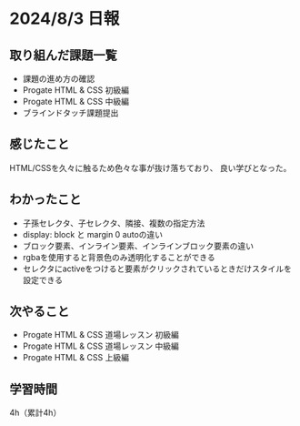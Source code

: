 # 2024/8/3 日報
## 取り組んだ課題一覧
+ 課題の進め方の確認
+ Progate HTML & CSS 初級編
+ Progate HTML & CSS 中級編
+ ブラインドタッチ課題提出

## 感じたこと
HTML/CSSを久々に触るため色々な事が抜け落ちており、
良い学びとなった。

## わかったこと
+ 子孫セレクタ、子セレクタ、隣接、複数の指定方法
+ display: block と margin 0 autoの違い
+ ブロック要素、インライン要素、インラインブロック要素の違い
+ rgbaを使用すると背景色のみ透明化することができる
+ セレクタにactiveをつけると要素がクリックされているときだけスタイルを設定できる

## 次やること
+ Progate HTML & CSS 道場レッスン 初級編
+ Progate HTML & CSS 道場レッスン 中級編
+ Progate HTML & CSS 上級編

## 学習時間
4h（累計4h）
